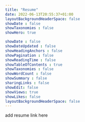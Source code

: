 ```yaml
---
title: "Resume"
date: 2022-06-13T20:55:37+01:00
layoutBackgroundHeaderSpace: false
showDate : false
showTaxonomies : false 
showHero: true

showDate : false
showDateUpdated : false
showHeadingAnchors : false
showPagination : false
showReadingTime : false
showTableOfContents : true
showTaxonomies : false 
showWordCount : false
showSummary : false
sharingLinks : false
showEdit: false
showViews: true
showLikes: false
layoutBackgroundHeaderSpace: false
---
```


add resume link here